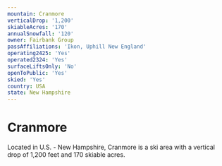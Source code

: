 ```yaml
---
mountain: Cranmore
verticalDrop: '1,200'
skiableAcres: '170'
annualSnowfall: '120'
owner: Fairbank Group
passAffiliations: 'Ikon, Uphill New England'
operating2425: 'Yes'
operated2324: 'Yes'
surfaceLiftsOnly: 'No'
openToPublic: 'Yes'
skied: 'Yes'
country: USA
state: New Hampshire
---
```


# Cranmore

Located in U.S. - New Hampshire, Cranmore is a ski area with a vertical drop of 1,200 feet and 170 skiable acres.
